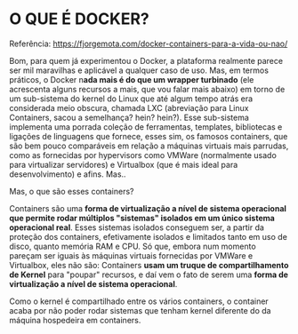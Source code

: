 # O QUE É DOCKER?

Referência:
https://fjorgemota.com/docker-containers-para-a-vida-ou-nao/

Bom, para quem já experimentou o Docker, a plataforma realmente parece ser mil maravilhas e aplicável a qualquer caso de uso. Mas, em termos práticos, o Docker n**ada mais é do que um wrapper turbinado** (ele acrescenta alguns recursos a mais, que vou falar mais abaixo) em torno de um sub-sistema do kernel do Linux que até algum tempo atrás era considerada meio obscura, chamada LXC (abreviação para Linux Containers, sacou a semelhança? hein? hein?). Esse sub-sistema implementa uma porrada coleção de ferramentas, templates, bibliotecas e ligações de linguagens que fornece, esses sim, os famosos containers, que são bem pouco comparáveis em relação a máquinas virtuais mais parrudas, como as fornecidas por hypervisors como VMWare (normalmente usado para virtualizar servidores) e Virtualbox (que é mais ideal para desenvolvimento) e afins. Mas..

Mas, o que são esses containers?

Containers são uma **forma de virtualização a nível de sistema operacional que permite rodar múltiplos "sistemas" isolados em um único sistema operacional real**. Esses sistemas isolados conseguem ser, a partir da proteção dos containers, efetivamente isolados e limitados tanto em uso de disco, quanto memória RAM e CPU. Só que, embora num momento pareçam ser iguais às máquinas virtuais fornecidas por VMWare e Virtualbox, eles não são: Containers **usam um truque de compartilhamento de Kernel** para "poupar" recursos, e daí vem o fato de serem uma **forma de virtualização a nível de sistema operacional**.

Como o kernel é compartilhado entre os vários containers, o container acaba por não poder rodar sistemas que tenham kernel diferente do da máquina hospedeira em containers.

